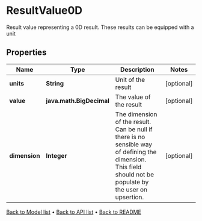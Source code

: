 

# ResultValue0D

Result value representing a 0D result. These results can be equipped with a unit

## Properties

| Name | Type | Description | Notes |
|------------ | ------------- | ------------- | -------------|
|**units** | **String** | Unit of the result |  [optional] |
|**value** | **java.math.BigDecimal** | The value of the result |  [optional] |
|**dimension** | **Integer** | The dimension of the result. Can be null if there is no sensible way of defining the dimension. This field should not be  populate by the user on upsertion. |  [optional] |



[Back to Model list](../README.md#documentation-for-models) &#8226; [Back to API list](../README.md#documentation-for-api-endpoints) &#8226; [Back to README](../README.md)


